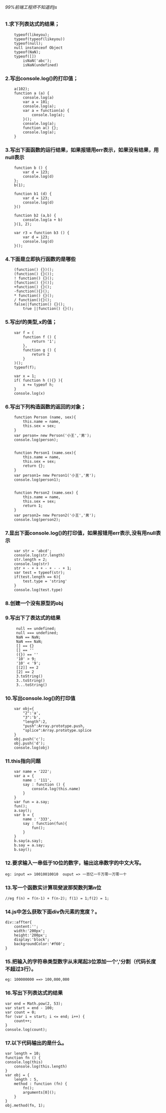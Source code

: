 ###### 99%前端工程师不知道的js

### 1.求下列表达式的结果；
```
	typeof(likeyou);                         
	typeof(typeof(likeyou))                 
	typeof(null);
	null instanceof Object							
	typeof(NaN);							
	typeof([])                          
        isNaN('abc'); 
        isNaN(undefined)
```
### 2.写出console.log()的打印值；
```
	a(102);
	function a (a) {
	    console.log(a)                                                     
	    var a = 101;
	    console.log(a);                                                    
	    var a = function(a) {
	        console.log(a);                                                
	    }();
	    console.log(a);                                                   
	    function a() {};
	    console.log(a);                                                    
	}
```
### 3.写出下面函数的运行结果，如果报错用err表示，如果没有结果，用null表示
```
	function b () {
	    var d = 123;
	    console.log(d)
	};
	b(1);

	function b1 (d) {
	    var d = 123;
	    console.log(d)
	}()

	function b2 (a,b) {
	    console.log(a + b)
	}(1, 2);

	var r3 = function b3 () {
	    var d = 123;
	    console.log(d)
	}();
```
### 4.下面是立即执行函数的是哪些
```
	(function() {})();
	(function() {}());
	! function() {}();
	[function() {}()];
	+function() {}();
	-function(){}();
	* function() {}();
	/ function(){}();                                                                        
	false||function() {}();
        true ||function() {}();
```
### 5.写出f的类型,x的值；
```
	var f = (
	    function f () {
	        return '1';
	    },
	    function g () {
	        return 2
	    }
	)();
	typeof(f);                          

	var x = 1;
	if( function h (){} ){
		x += typeof h;
	}
	console.log(x)              
```

### 6.写出下列构造函数的返回的对象；
```
	function Person (name, sex){
		this.name = name,
		this.sex = sex;
	}
	var person= new Person('小王','男');
	console.log(person);                        


	function Person1 (name.sex){
		this.name = name,
		this.sex = sex;
		return {};
	}
	var person1= new Person1('小王','男');
	console.log(person1);                         


	function Person2 (name.sex) {
		this.name = name,
		this.sex = sex;
		return 1;
	}
	var person2= new Person2('小王','男');
	console.log(person2); 
```
### 7.显出下面console.log()的打印值，如果报错用err表示,没有用null表示
```
	var str = 'abcd';
	console.log(str.length)                        
	str.length = 2;
	console.log(str)                                
	str + - + + + - + - - + 1;
	var test = typeof(str);
	if(test.length == 6){
		test.type = 'string'                         
	}
	console.log(test.type)
```
### 8.创建一个没有原型的obj



### 9.写出下了表达式的结果
```
	 null == undefined;
	 null === undefined;
	 NaN == NaN;
	 NaN === NaN;
	 [] == {}
	 [] == ''
	 ({}) == ''
	 '10' > 9;
	 '10' < '9';
	 [[2]] == 2
	 [2] == 2
	 3.toString()
     3..toString()
     3...toString()

```
### 10.写出console.log()的打印值
```
	var obj={
		"2":'a',
		"3":'b',
		"length":2,
		"push":Array.prototype.push,
		"splice":Array.prototype.splice
	}
	obj.push('c');
	obj.push('d');
	console.log(obj)			
```															
### 11.this指向问题
```
	var name = '222';
	var a = {
		name : '111',
		say : function () {
			console.log(this.name)
		}
	}
	var fun = a.say;
	fun();														
	a.say();													
	var b = {
		name : '333',
		say : function(fun){
			fun();
		}
	}
	b.say(a.say);												
	b.say = a.say;
	b.say();													
```
### 12.要求输入一串低于10位的数字，输出这串数字的中文大写。
    eg: input => 10010010010  ouput => 一百亿一千万零一万零一十

### 13.写一个函数实计算现斐波那契数列第n位
```
//eg f(n) = f(n-1) + f(n-2); f(1) = 1;f(2) = 1;
```
### 14.js中怎么获取下面div伪元素的宽度？。
```
div::affter{
    content:'';
    width:'200px';
    height:'200px';
    display:'block';
    backgroundColor:'#f60';
}
```
### 15.把输入的字符串类型数字从末尾起3位添加一个','分割（代码长度不超过3行）。
```
eg: 100000000 ==> 100,000,000
```

### 16.写出下列表达式的结果
```
var end = Math.pow(2, 53);
var start = end - 100;
var count = 0;
for (var i = start; i <= end; i++) {
    count++;
}
console.log(count);
```
### 17.以下代码输出的是什么。
```
var length = 10;
function fn () {
console.log(this)
    console.log(this.length)
}
var obj = {
    length : 5,
    method : function (fn) {
        fn();
        arguments[0]();
    }
}
obj.method(fn, 1);
```

